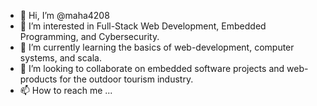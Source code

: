 - 👋 Hi, I’m @maha4208
- 👀 I’m interested in Full-Stack Web Development, Embedded Programming, and Cybersecurity.
- 🌱 I’m currently learning the basics of web-development, computer systems, and scala.
- 💞️ I’m looking to collaborate on embedded software projects and web-products for the outdoor tourism industry.
- 📫 How to reach me ...

<!---
maha4208/maha4208 is a ✨ special ✨ repository because its `README.md` (this file) appears on your GitHub profile.
You can click the Preview link to take a look at your changes.
--->
